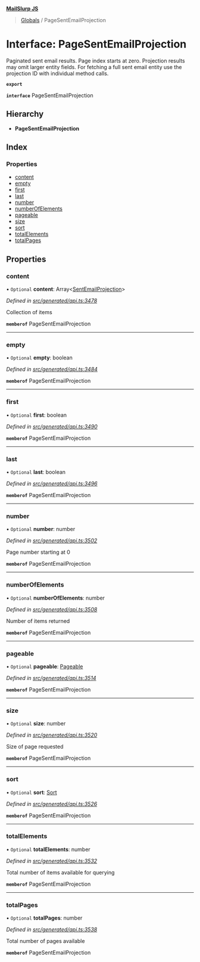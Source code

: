 **[MailSlurp JS](../README.md)**

> [Globals](../README.md) / PageSentEmailProjection

# Interface: PageSentEmailProjection

Paginated sent email results. Page index starts at zero. Projection results may omit larger entity fields. For fetching a full sent email entity use the projection ID with individual method calls.

**`export`** 

**`interface`** PageSentEmailProjection

## Hierarchy

* **PageSentEmailProjection**

## Index

### Properties

* [content](pagesentemailprojection.md#content)
* [empty](pagesentemailprojection.md#empty)
* [first](pagesentemailprojection.md#first)
* [last](pagesentemailprojection.md#last)
* [number](pagesentemailprojection.md#number)
* [numberOfElements](pagesentemailprojection.md#numberofelements)
* [pageable](pagesentemailprojection.md#pageable)
* [size](pagesentemailprojection.md#size)
* [sort](pagesentemailprojection.md#sort)
* [totalElements](pagesentemailprojection.md#totalelements)
* [totalPages](pagesentemailprojection.md#totalpages)

## Properties

### content

• `Optional` **content**: Array\<[SentEmailProjection](sentemailprojection.md)>

*Defined in [src/generated/api.ts:3478](https://github.com/mailslurp/mailslurp-client/blob/85c640b/src/generated/api.ts#L3478)*

Collection of items

**`memberof`** PageSentEmailProjection

___

### empty

• `Optional` **empty**: boolean

*Defined in [src/generated/api.ts:3484](https://github.com/mailslurp/mailslurp-client/blob/85c640b/src/generated/api.ts#L3484)*

**`memberof`** PageSentEmailProjection

___

### first

• `Optional` **first**: boolean

*Defined in [src/generated/api.ts:3490](https://github.com/mailslurp/mailslurp-client/blob/85c640b/src/generated/api.ts#L3490)*

**`memberof`** PageSentEmailProjection

___

### last

• `Optional` **last**: boolean

*Defined in [src/generated/api.ts:3496](https://github.com/mailslurp/mailslurp-client/blob/85c640b/src/generated/api.ts#L3496)*

**`memberof`** PageSentEmailProjection

___

### number

• `Optional` **number**: number

*Defined in [src/generated/api.ts:3502](https://github.com/mailslurp/mailslurp-client/blob/85c640b/src/generated/api.ts#L3502)*

Page number starting at 0

**`memberof`** PageSentEmailProjection

___

### numberOfElements

• `Optional` **numberOfElements**: number

*Defined in [src/generated/api.ts:3508](https://github.com/mailslurp/mailslurp-client/blob/85c640b/src/generated/api.ts#L3508)*

Number of items returned

**`memberof`** PageSentEmailProjection

___

### pageable

• `Optional` **pageable**: [Pageable](pageable.md)

*Defined in [src/generated/api.ts:3514](https://github.com/mailslurp/mailslurp-client/blob/85c640b/src/generated/api.ts#L3514)*

**`memberof`** PageSentEmailProjection

___

### size

• `Optional` **size**: number

*Defined in [src/generated/api.ts:3520](https://github.com/mailslurp/mailslurp-client/blob/85c640b/src/generated/api.ts#L3520)*

Size of page requested

**`memberof`** PageSentEmailProjection

___

### sort

• `Optional` **sort**: [Sort](sort.md)

*Defined in [src/generated/api.ts:3526](https://github.com/mailslurp/mailslurp-client/blob/85c640b/src/generated/api.ts#L3526)*

**`memberof`** PageSentEmailProjection

___

### totalElements

• `Optional` **totalElements**: number

*Defined in [src/generated/api.ts:3532](https://github.com/mailslurp/mailslurp-client/blob/85c640b/src/generated/api.ts#L3532)*

Total number of items available for querying

**`memberof`** PageSentEmailProjection

___

### totalPages

• `Optional` **totalPages**: number

*Defined in [src/generated/api.ts:3538](https://github.com/mailslurp/mailslurp-client/blob/85c640b/src/generated/api.ts#L3538)*

Total number of pages available

**`memberof`** PageSentEmailProjection
